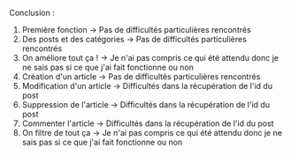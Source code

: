Conclusion :

1. Première fonction
   -> Pas de difficultés particulières rencontrés
2. Des posts et des catégories
   -> Pas de difficultés particulières rencontrés
3. On améliore tout ça !
   -> Je n'ai pas compris ce qui été attendu donc je ne sais pas si ce que j'ai fait fonctionne ou non
4. Création d'un article
   -> Pas de difficultés particulières rencontrés
5. Modification d'un article
   -> Difficultés dans la récupération de l'id du post
6. Suppression de l'article
   -> Difficultés dans la récupération de l'id du post
7. Commenter l'article
   -> Difficultés dans la récupération de l'id du post
8. On filtre de tout ça
   -> Je n'ai pas compris ce qui été attendu donc je ne sais pas si ce que j'ai fait fonctionne ou non
